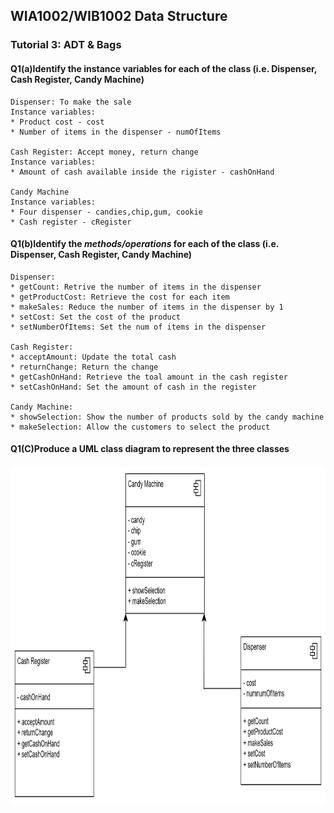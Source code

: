## WIA1002/WIB1002 Data Structure
### Tutorial 3: ADT & Bags

#### Q1(a)Identify the instance variables for each of the class (i.e. Dispenser, Cash Register, Candy Machine)
```plaintext
Dispenser: To make the sale
Instance variables:
* Product cost - cost
* Number of items in the dispenser - numOfItems

Cash Register: Accept money, return change
Instance variables:
* Amount of cash available inside the rigister - cashOnHand

Candy Machine
Instance variables:
* Four dispenser - candies,chip,gum, cookie
* Cash register - cRegister
```

#### Q1(b)Identify the *methods/operations* for each of the class (i.e. Dispenser, Cash Register, Candy Machine)
```plaintext
Dispenser:
* getCount: Retrive the number of items in the dispenser
* getProductCost: Retrieve the cost for each item
* makeSales: Reduce the number of items in the dispenser by 1
* setCost: Set the cost of the product
* setNumberOfItems: Set the num of items in the dispenser

Cash Register:
* acceptAmount: Update the total cash
* returnChange: Return the change
* getCashOnHand: Retrieve the toal amount in the cash register
* setCashOnHand: Set the amount of cash in the register

Candy Machine:
* showSelection: Show the number of products sold by the candy machine
* makeSelection: Allow the customers to select the product
```


#### Q1(C)Produce a UML class diagram to represent the three classes
<p align="center">
<img src="UML Tuto 3 Q1c.png" alt="UML Diagram Tuto3 Q1c" width="888" height="543">
</p>


